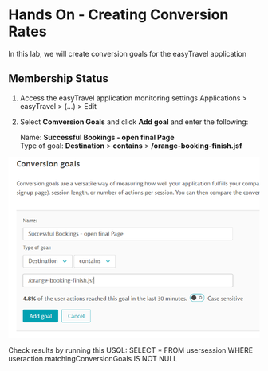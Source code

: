 # Hands On - Creating Conversion Rates

In this lab, we will create conversion goals for the easyTravel application

## Membership Status

1) Access the easyTravel application monitoring settings
  Applications > easyTravel > (...) > Edit

2) Select **Comversion Goals** and click **Add goal** and enter the following:

   Name: **Successful Bookings - open final Page**  
   Type of goal: **Destination** > **contains** > **/orange-booking-finish.jsf**  

![Conversion Goal](/img/conversion_goal.PNG)

Check results by running this USQL:
  SELECT * FROM usersession WHERE useraction.matchingConversionGoals IS NOT NULL
